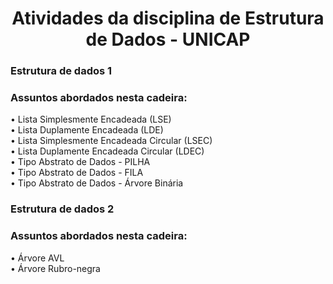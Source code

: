 <h1 align="center">Atividades da disciplina de Estrutura de Dados - UNICAP</h1>

<div>
  <h3> Estrutura de dados 1 </h3> 
<p>
<h3>Assuntos abordados nesta cadeira: <br> </h3>
• Lista Simplesmente Encadeada (LSE) <br>
• Lista Duplamente Encadeada (LDE)<br>
• Lista Simplesmente Encadeada Circular (LSEC)<br>
• Lista Duplamente Encadeada Circular (LDEC)<br>
• Tipo Abstrato de Dados - PILHA <br>
• Tipo Abstrato de Dados - FILA <br>
• Tipo Abstrato de Dados - Árvore Binária <br>
</p>

</div>
<div>
  <h3> Estrutura de dados 2 </h3> 
<p>
<h3>Assuntos abordados nesta cadeira: <br> </h3>
• Árvore AVL <br>
• Árvore Rubro-negra<br>
</p>

</div>
